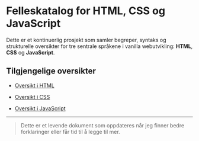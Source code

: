 # Felleskatalog for HTML, CSS og JavaScript

Dette er et kontinuerlig prosjekt som samler begreper, syntaks og strukturelle oversikter for tre sentrale språkene i vanilla webutvikling: **HTML**, **CSS** og **JavaScript**.

## Tilgjengelige oversikter

- [Oversikt i HTML](https://github.com/JulieKodehode/dictionary/blob/main/html.md)  

- [Oversikt i CSS](https://github.com/JulieKodehode/dictionary/blob/main/css.md)  

- [Oversikt i JavaScript](https://github.com/JulieKodehode/dictionary/blob/main/js.md)  

---
>
> Dette er et levende dokument som oppdateres når jeg finner bedre forklaringer eller får tid til å legge til mer.
>
